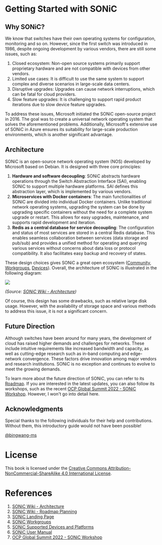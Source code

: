 # Getting Started with SONiC

## Why SONiC?

We know that switches have their own operating systems for configuration, monitoring and so on. However, since the first switch was introduced in 1986, despite ongoing development by various vendors, there are still some issues, such as:

1. Closed ecosystem: Non-open source systems primarily support proprietary hardware and are not compatible with devices from other vendors.
2. Limited use cases: It is difficult to use the same system to support complex and diverse scenarios in large-scale data centers.
3. Disruptive upgrades: Upgrades can cause network interruptions, which can be fatal for cloud providers.
4. Slow feature upgrades: It is challenging to support rapid product iterations due to slow device feature upgrades.

To address these issues, Microsoft initiated the SONiC open-source project in 2016. The goal was to create a universal network operating system that solves the aforementioned problems. Additionally, Microsoft's extensive use of SONiC in Azure ensures its suitability for large-scale production environments, which is another significant advantage.

## Architecture

SONiC is an open-source network operating system (NOS) developed by Microsoft based on Debian. It is designed with three core principles:

1. **Hardware and software decoupling**: SONiC abstracts hardware operations through the Switch Abstraction Interface (SAI), enabling SONiC to support multiple hardware platforms. SAI defines this abstraction layer, which is implemented by various vendors.
2. **Microservices with Docker containers**: The main functionalities of SONiC are divided into individual Docker containers. Unlike traditional network operating systems, upgrading the system can be done by upgrading specific containers without the need for a complete system upgrade or restart. This allows for easy upgrades, maintenance, and supports rapid development and iteration.
3. **Redis as a central database for service decoupling**: The configuration and status of most services are stored in a central Redis database. This enables seamless collaboration between services (data storage and pub/sub) and provides a unified method for operating and querying various services without concerns about data loss or protocol compatibility. It also facilitates easy backup and recovery of states.

These design choices gives SONiC a great open ecosystem ([Community][SONiCLanding], [Workgroups][SONiCWG], [Devices][SONiCDevices]). Overall, the architecture of SONiC is illustrated in the following diagram:

![](assets/chapter-1/sonic-arch.png)

_(Source: [SONiC Wiki - Architecture][SONiCArch])_

Of course, this design has some drawbacks, such as relative large disk usage. However, with the availability of storage space and various methods to address this issue, it is not a significant concern.

## Future Direction

Although switches have been around for many years, the development of cloud has raised higher demands and challenges for networks. These include intuitive requirements like increased bandwidth and capacity, as well as cutting-edge research such as in-band computing and edge-network convergence. These factors drive innovation among major vendors and research institutions. SONiC is no exception and continues to evolve to meet the growing demands.

To learn more about the future direction of SONiC, you can refer to its [Roadmap][SONiCPlanning]. If you are interested in the latest updates, you can also follow its workshops, such as the recent [OCP Global Summit 2022 - SONiC Workshop][SONiCWorkshop]. However, I won't go into detail here.

## Acknowledgments

Special thanks to the following individuals for their help and contributions. Without them, this introductory guide would not have been possible!

[@bingwang-ms](https://github.com/bingwang-ms)

# License

This book is licensed under the [Creative Commons Attribution-NonCommercial-ShareAlike 4.0 International License](https://creativecommons.org/licenses/by-nc-sa/4.0/).

# References

1. [SONiC Wiki - Architecture][SONiCArch]
2. [SONiC Wiki - Roadmap Planning][SONiCPlanning]
3. [SONiC Landing Page][SONiCLanding]
4. [SONiC Workgroups][SONiCWG]
5. [SONiC Supported Devices and Platforms][SONiCDevices]
6. [SONiC User Manual][SONiCManual]
7. [OCP Global Summit 2022 - SONiC Workshop][SONiCWorkshop]

[SONiCArch]: https://github.com/sonic-net/SONiC/wiki/Architecture
[SONiCPlanning]: https://github.com/sonic-net/SONiC/wiki/Sonic-Roadmap-Planning
[SONiCLanding]: https://sonic-net.github.io/SONiC/index.html
[SONiCWG]: https://sonic-net.github.io/SONiC/workgroups.html
[SONiCDevices]: https://sonic-net.github.io/SONiC/Supported-Devices-and-Platforms.html
[SONiCManual]: https://github.com/sonic-net/SONiC/blob/master/doc/SONiC-User-Manual.md
[SONiCWorkshop]: https://www.youtube.com/playlist?list=PLAG-eekRQBSjwK0DpyHJs76gOz1619KqW